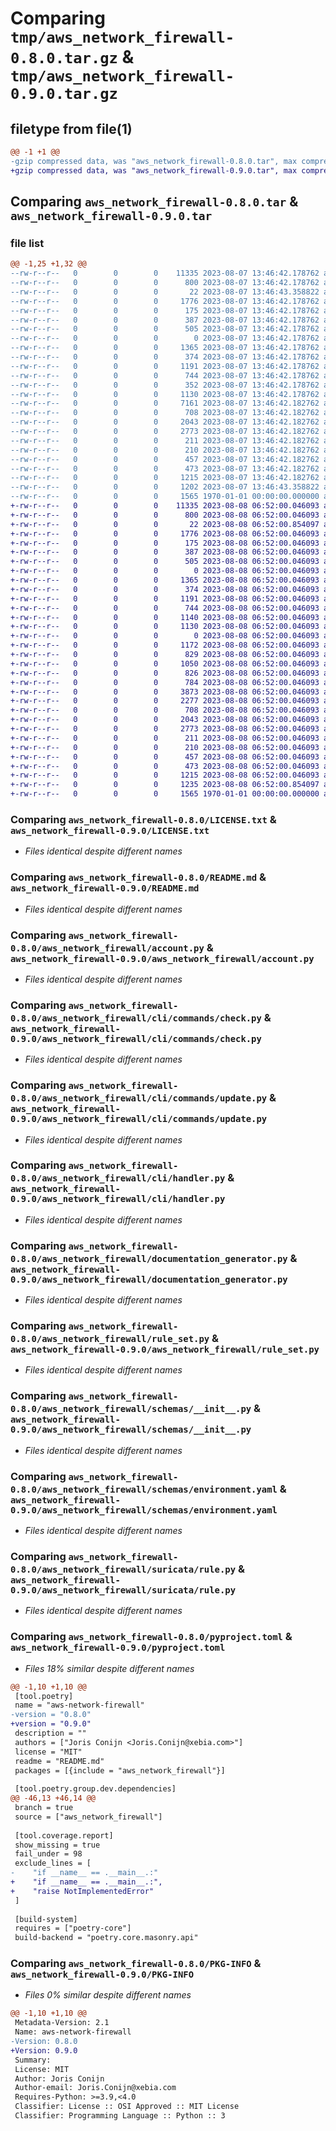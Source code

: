 # Comparing `tmp/aws_network_firewall-0.8.0.tar.gz` & `tmp/aws_network_firewall-0.9.0.tar.gz`

## filetype from file(1)

```diff
@@ -1 +1 @@
-gzip compressed data, was "aws_network_firewall-0.8.0.tar", max compression
+gzip compressed data, was "aws_network_firewall-0.9.0.tar", max compression
```

## Comparing `aws_network_firewall-0.8.0.tar` & `aws_network_firewall-0.9.0.tar`

### file list

```diff
@@ -1,25 +1,32 @@
--rw-r--r--   0        0        0    11335 2023-08-07 13:46:42.178762 aws_network_firewall-0.8.0/LICENSE.txt
--rw-r--r--   0        0        0      800 2023-08-07 13:46:42.178762 aws_network_firewall-0.8.0/README.md
--rw-r--r--   0        0        0       22 2023-08-07 13:46:43.358822 aws_network_firewall-0.8.0/aws_network_firewall/__init__.py
--rw-r--r--   0        0        0     1776 2023-08-07 13:46:42.178762 aws_network_firewall-0.8.0/aws_network_firewall/account.py
--rw-r--r--   0        0        0      175 2023-08-07 13:46:42.178762 aws_network_firewall-0.8.0/aws_network_firewall/cidr_range.py
--rw-r--r--   0        0        0      387 2023-08-07 13:46:42.178762 aws_network_firewall-0.8.0/aws_network_firewall/cidr_ranges.py
--rw-r--r--   0        0        0      505 2023-08-07 13:46:42.178762 aws_network_firewall-0.8.0/aws_network_firewall/cli/__init__.py
--rw-r--r--   0        0        0        0 2023-08-07 13:46:42.178762 aws_network_firewall-0.8.0/aws_network_firewall/cli/commands/__init__.py
--rw-r--r--   0        0        0     1365 2023-08-07 13:46:42.178762 aws_network_firewall-0.8.0/aws_network_firewall/cli/commands/check.py
--rw-r--r--   0        0        0      374 2023-08-07 13:46:42.178762 aws_network_firewall-0.8.0/aws_network_firewall/cli/commands/docs.py
--rw-r--r--   0        0        0     1191 2023-08-07 13:46:42.178762 aws_network_firewall-0.8.0/aws_network_firewall/cli/commands/update.py
--rw-r--r--   0        0        0      744 2023-08-07 13:46:42.178762 aws_network_firewall-0.8.0/aws_network_firewall/cli/handler.py
--rw-r--r--   0        0        0      352 2023-08-07 13:46:42.178762 aws_network_firewall-0.8.0/aws_network_firewall/destination.py
--rw-r--r--   0        0        0     1130 2023-08-07 13:46:42.178762 aws_network_firewall-0.8.0/aws_network_firewall/documentation_generator.py
--rw-r--r--   0        0        0     7161 2023-08-07 13:46:42.182762 aws_network_firewall-0.8.0/aws_network_firewall/rule.py
--rw-r--r--   0        0        0      708 2023-08-07 13:46:42.182762 aws_network_firewall-0.8.0/aws_network_firewall/rule_set.py
--rw-r--r--   0        0        0     2043 2023-08-07 13:46:42.182762 aws_network_firewall-0.8.0/aws_network_firewall/schemas/__init__.py
--rw-r--r--   0        0        0     2773 2023-08-07 13:46:42.182762 aws_network_firewall-0.8.0/aws_network_firewall/schemas/environment.yaml
--rw-r--r--   0        0        0      211 2023-08-07 13:46:42.182762 aws_network_firewall-0.8.0/aws_network_firewall/source.py
--rw-r--r--   0        0        0      210 2023-08-07 13:46:42.182762 aws_network_firewall-0.8.0/aws_network_firewall/suricata/__init__.py
--rw-r--r--   0        0        0      457 2023-08-07 13:46:42.182762 aws_network_firewall-0.8.0/aws_network_firewall/suricata/host.py
--rw-r--r--   0        0        0      473 2023-08-07 13:46:42.182762 aws_network_firewall-0.8.0/aws_network_firewall/suricata/option.py
--rw-r--r--   0        0        0     1215 2023-08-07 13:46:42.182762 aws_network_firewall-0.8.0/aws_network_firewall/suricata/rule.py
--rw-r--r--   0        0        0     1202 2023-08-07 13:46:43.358822 aws_network_firewall-0.8.0/pyproject.toml
--rw-r--r--   0        0        0     1565 1970-01-01 00:00:00.000000 aws_network_firewall-0.8.0/PKG-INFO
+-rw-r--r--   0        0        0    11335 2023-08-08 06:52:00.046093 aws_network_firewall-0.9.0/LICENSE.txt
+-rw-r--r--   0        0        0      800 2023-08-08 06:52:00.046093 aws_network_firewall-0.9.0/README.md
+-rw-r--r--   0        0        0       22 2023-08-08 06:52:00.854097 aws_network_firewall-0.9.0/aws_network_firewall/__init__.py
+-rw-r--r--   0        0        0     1776 2023-08-08 06:52:00.046093 aws_network_firewall-0.9.0/aws_network_firewall/account.py
+-rw-r--r--   0        0        0      175 2023-08-08 06:52:00.046093 aws_network_firewall-0.9.0/aws_network_firewall/cidr_range.py
+-rw-r--r--   0        0        0      387 2023-08-08 06:52:00.046093 aws_network_firewall-0.9.0/aws_network_firewall/cidr_ranges.py
+-rw-r--r--   0        0        0      505 2023-08-08 06:52:00.046093 aws_network_firewall-0.9.0/aws_network_firewall/cli/__init__.py
+-rw-r--r--   0        0        0        0 2023-08-08 06:52:00.046093 aws_network_firewall-0.9.0/aws_network_firewall/cli/commands/__init__.py
+-rw-r--r--   0        0        0     1365 2023-08-08 06:52:00.046093 aws_network_firewall-0.9.0/aws_network_firewall/cli/commands/check.py
+-rw-r--r--   0        0        0      374 2023-08-08 06:52:00.046093 aws_network_firewall-0.9.0/aws_network_firewall/cli/commands/docs.py
+-rw-r--r--   0        0        0     1191 2023-08-08 06:52:00.046093 aws_network_firewall-0.9.0/aws_network_firewall/cli/commands/update.py
+-rw-r--r--   0        0        0      744 2023-08-08 06:52:00.046093 aws_network_firewall-0.9.0/aws_network_firewall/cli/handler.py
+-rw-r--r--   0        0        0     1140 2023-08-08 06:52:00.046093 aws_network_firewall-0.9.0/aws_network_firewall/destination.py
+-rw-r--r--   0        0        0     1130 2023-08-08 06:52:00.046093 aws_network_firewall-0.9.0/aws_network_firewall/documentation_generator.py
+-rw-r--r--   0        0        0        0 2023-08-08 06:52:00.046093 aws_network_firewall-0.9.0/aws_network_firewall/engines/__init__.py
+-rw-r--r--   0        0        0     1172 2023-08-08 06:52:00.046093 aws_network_firewall-0.9.0/aws_network_firewall/engines/abstract.py
+-rw-r--r--   0        0        0      829 2023-08-08 06:52:00.046093 aws_network_firewall-0.9.0/aws_network_firewall/engines/default_rule.py
+-rw-r--r--   0        0        0     1050 2023-08-08 06:52:00.046093 aws_network_firewall-0.9.0/aws_network_firewall/engines/dns_rule.py
+-rw-r--r--   0        0        0      826 2023-08-08 06:52:00.046093 aws_network_firewall-0.9.0/aws_network_firewall/engines/icmp_rule.py
+-rw-r--r--   0        0        0      784 2023-08-08 06:52:00.046093 aws_network_firewall-0.9.0/aws_network_firewall/engines/prefix_list.py
+-rw-r--r--   0        0        0     3873 2023-08-08 06:52:00.046093 aws_network_firewall-0.9.0/aws_network_firewall/engines/tls_rule.py
+-rw-r--r--   0        0        0     2277 2023-08-08 06:52:00.046093 aws_network_firewall-0.9.0/aws_network_firewall/rule.py
+-rw-r--r--   0        0        0      708 2023-08-08 06:52:00.046093 aws_network_firewall-0.9.0/aws_network_firewall/rule_set.py
+-rw-r--r--   0        0        0     2043 2023-08-08 06:52:00.046093 aws_network_firewall-0.9.0/aws_network_firewall/schemas/__init__.py
+-rw-r--r--   0        0        0     2773 2023-08-08 06:52:00.046093 aws_network_firewall-0.9.0/aws_network_firewall/schemas/environment.yaml
+-rw-r--r--   0        0        0      211 2023-08-08 06:52:00.046093 aws_network_firewall-0.9.0/aws_network_firewall/source.py
+-rw-r--r--   0        0        0      210 2023-08-08 06:52:00.046093 aws_network_firewall-0.9.0/aws_network_firewall/suricata/__init__.py
+-rw-r--r--   0        0        0      457 2023-08-08 06:52:00.046093 aws_network_firewall-0.9.0/aws_network_firewall/suricata/host.py
+-rw-r--r--   0        0        0      473 2023-08-08 06:52:00.046093 aws_network_firewall-0.9.0/aws_network_firewall/suricata/option.py
+-rw-r--r--   0        0        0     1215 2023-08-08 06:52:00.046093 aws_network_firewall-0.9.0/aws_network_firewall/suricata/rule.py
+-rw-r--r--   0        0        0     1235 2023-08-08 06:52:00.854097 aws_network_firewall-0.9.0/pyproject.toml
+-rw-r--r--   0        0        0     1565 1970-01-01 00:00:00.000000 aws_network_firewall-0.9.0/PKG-INFO
```

### Comparing `aws_network_firewall-0.8.0/LICENSE.txt` & `aws_network_firewall-0.9.0/LICENSE.txt`

 * *Files identical despite different names*

### Comparing `aws_network_firewall-0.8.0/README.md` & `aws_network_firewall-0.9.0/README.md`

 * *Files identical despite different names*

### Comparing `aws_network_firewall-0.8.0/aws_network_firewall/account.py` & `aws_network_firewall-0.9.0/aws_network_firewall/account.py`

 * *Files identical despite different names*

### Comparing `aws_network_firewall-0.8.0/aws_network_firewall/cli/commands/check.py` & `aws_network_firewall-0.9.0/aws_network_firewall/cli/commands/check.py`

 * *Files identical despite different names*

### Comparing `aws_network_firewall-0.8.0/aws_network_firewall/cli/commands/update.py` & `aws_network_firewall-0.9.0/aws_network_firewall/cli/commands/update.py`

 * *Files identical despite different names*

### Comparing `aws_network_firewall-0.8.0/aws_network_firewall/cli/handler.py` & `aws_network_firewall-0.9.0/aws_network_firewall/cli/handler.py`

 * *Files identical despite different names*

### Comparing `aws_network_firewall-0.8.0/aws_network_firewall/documentation_generator.py` & `aws_network_firewall-0.9.0/aws_network_firewall/documentation_generator.py`

 * *Files identical despite different names*

### Comparing `aws_network_firewall-0.8.0/aws_network_firewall/rule_set.py` & `aws_network_firewall-0.9.0/aws_network_firewall/rule_set.py`

 * *Files identical despite different names*

### Comparing `aws_network_firewall-0.8.0/aws_network_firewall/schemas/__init__.py` & `aws_network_firewall-0.9.0/aws_network_firewall/schemas/__init__.py`

 * *Files identical despite different names*

### Comparing `aws_network_firewall-0.8.0/aws_network_firewall/schemas/environment.yaml` & `aws_network_firewall-0.9.0/aws_network_firewall/schemas/environment.yaml`

 * *Files identical despite different names*

### Comparing `aws_network_firewall-0.8.0/aws_network_firewall/suricata/rule.py` & `aws_network_firewall-0.9.0/aws_network_firewall/suricata/rule.py`

 * *Files identical despite different names*

### Comparing `aws_network_firewall-0.8.0/pyproject.toml` & `aws_network_firewall-0.9.0/pyproject.toml`

 * *Files 18% similar despite different names*

```diff
@@ -1,10 +1,10 @@
 [tool.poetry]
 name = "aws-network-firewall"
-version = "0.8.0"
+version = "0.9.0"
 description = ""
 authors = ["Joris Conijn <Joris.Conijn@xebia.com>"]
 license = "MIT"
 readme = "README.md"
 packages = [{include = "aws_network_firewall"}]
 
 [tool.poetry.group.dev.dependencies]
@@ -46,13 +46,14 @@
 branch = true
 source = ["aws_network_firewall"]
 
 [tool.coverage.report]
 show_missing = true
 fail_under = 98
 exclude_lines = [
-    "if __name__ == .__main__.:"
+    "if __name__ == .__main__.:",
+    "raise NotImplementedError"
 ]
 
 [build-system]
 requires = ["poetry-core"]
 build-backend = "poetry.core.masonry.api"
```

### Comparing `aws_network_firewall-0.8.0/PKG-INFO` & `aws_network_firewall-0.9.0/PKG-INFO`

 * *Files 0% similar despite different names*

```diff
@@ -1,10 +1,10 @@
 Metadata-Version: 2.1
 Name: aws-network-firewall
-Version: 0.8.0
+Version: 0.9.0
 Summary: 
 License: MIT
 Author: Joris Conijn
 Author-email: Joris.Conijn@xebia.com
 Requires-Python: >=3.9,<4.0
 Classifier: License :: OSI Approved :: MIT License
 Classifier: Programming Language :: Python :: 3
```

